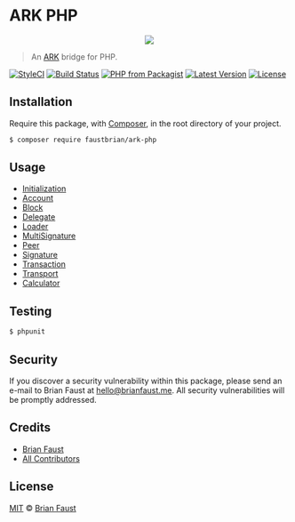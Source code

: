 # ARK PHP

<p align="center">
    <img src="https://github.com/faustbrian/ARK-PHP/blob/master/banner.png" />
</p>

> An [ARK](https://github.com/ArkEcosystem/ark-node) bridge for PHP.

[![StyleCI](https://styleci.io/repos/113013419/shield?branch=master)](https://styleci.io/repos/113013419)
[![Build Status](https://img.shields.io/travis/faustbrian/ARK-PHP/master.svg?style=flat-square)](https://travis-ci.org/faustbrian/ARK-PHP)
[![PHP from Packagist](https://img.shields.io/packagist/php-v/faustbrian/ark-php.svg)]()
[![Latest Version](https://img.shields.io/github/release/faustbrian/ARK-PHP.svg?style=flat-square)](https://github.com/faustbrian/ARK-PHP/releases)
[![License](https://img.shields.io/packagist/l/faustbrian/ARK-PHP.svg?style=flat-square)](https://packagist.org/packages/faustbrian/ARK-PHP)

## Installation

Require this package, with [Composer](https://getcomposer.org/), in the root directory of your project.

```bash
$ composer require faustbrian/ark-php
```

## Usage

* [Initialization](docs/Initialization.md)
* [Account](docs/Account.md)
* [Block](docs/Block.md)
* [Delegate](docs/Delegate.md)
* [Loader](docs/Loader.md)
* [MultiSignature](docs/MultiSignature.md)
* [Peer](docs/Peer.md)
* [Signature](docs/Signature.md)
* [Transaction](docs/Transaction.md)
* [Transport](docs/Transport.md)
* [Calculator](docs/Calculator.md)

## Testing

``` bash
$ phpunit
```

## Security

If you discover a security vulnerability within this package, please send an e-mail to Brian Faust at hello@brianfaust.me. All security vulnerabilities will be promptly addressed.

## Credits

- [Brian Faust](https://github.com/faustbrian)
- [All Contributors](../../contributors)

## License

[MIT](LICENSE) © [Brian Faust](https://brianfaust.me)
